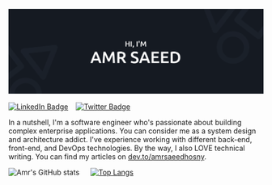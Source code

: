 [![Amr's GitHub Banner](./assets/images/banner.png)](https://github.com/amrsaeedhosny)

[![LinkedIn Badge](https://img.shields.io/badge/LinkedIn-Profile-informational?style=flat&logo=linkedin&logoColor=white&labelColor=0e76a8&color=2a333d)](https://www.linkedin.com/in/amrsaeedhosny/)
&ensp;
[![Twitter Badge](https://img.shields.io/badge/Twitter-Profile-informational?style=flat&logo=twitter&logoColor=white&labelColor=00acee&color=2a333d)](https://twitter.com/amrsaeedhosny)

In a nutshell, I'm a software engineer who's passionate about building complex enterprise applications. You can consider me as a system design and architecture addict. I've experience working with different back-end, front-end, and DevOps technologies. By the way,  I also LOVE technical writing. You can find my articles on [dev.to/amrsaeedhosny](https://dev.to/amrsaeedhosny).

![Amr's GitHub stats](https://github-readme-stats.vercel.app/api?username=amrsaeedhosny&show_icons=true&theme=dark&count_private=true&hide=issues,contribs&include_all_commits=true&hide_rank=false&line_height=30px&bg_color=161b22&icon_color=00acee&hide_border=true)
&ensp;&ensp;
[![Top Langs](https://github-readme-stats.vercel.app/api/top-langs/?username=amrsaeedhosny&layout=compact&theme=dark&langs_count=6&bg_color=161b22&card_width=275px&hide_border=true)](https://github.com/anuraghazra/github-readme-stats)
